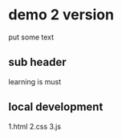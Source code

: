 # demo 2 version

put some text

## sub header

learning is must

## local development

1.html
2.css
3.js
